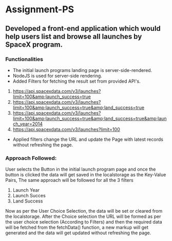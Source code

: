 # Assignment-PS

## Developed a front-end application which would help users list and browse all launches by SpaceX program.

### Functionalities
- The initial launch programs landing page is server-side-rendered.
- NodeJS is used for server-side rendering.
- Added Filters for fetching the result set from provided API's.
1.  https://api.spacexdata.com/v3/launches?limit=100&amp;launch_success=true
2.  https://api.spacexdata.com/v3/launches?limit=100&amp;launch_success=true&amp;land_success=true
3.  https://api.spacexdata.com/v3/launches?limit=100&amp;launch_success=true&amp;land_success=true&amp;launch_year=2014
4.  https://api.spacexdata.com/v3/launches?limit=100

- Applied filters change the URL and update the Page with latest records without refreshing the page.

### Approach Followed:
User selects the Button in the initial launch program page and once the button is clicked the data will get saved in the localstorage as the Key-Value Pairs,
The same approach will be followed for all the 3 filters
1. Launch Year
2. Launch Succes
3. Land Success

Now as per the User Choice Selection, the data will be set or cleared from the localstorage.
After the Choice selection the URL will be formed as per the user choice selection (According to Filters)
and then the required data will be fetched from the fetchData() function, a new markup will get generated and 
the data will get updated without refreshing the page.
